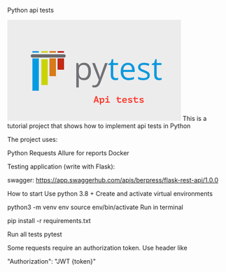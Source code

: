 Python api tests

![img.png](img.png)
This is a tutorial project that shows how to implement api tests in Python

The project uses:

Python
Requests
Allure for reports
Docker

Testing application (write with Flask):

swagger: https://app.swaggerhub.com/apis/berpress/flask-rest-api/1.0.0

How to start
Use python 3.8 + Create and activate virtual environments

python3 -m venv env
source env/bin/activate
Run in terminal

pip install -r requirements.txt

Run all tests
pytest

Some requests require an authorization token. Use header like

"Authorization": "JWT {token}"
